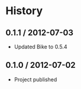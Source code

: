 # History

0.1.1 / 2012-07-03
------------------

  * Updated Bike to 0.5.4

0.1.0 / 2012-07-02
------------------

  * Project published